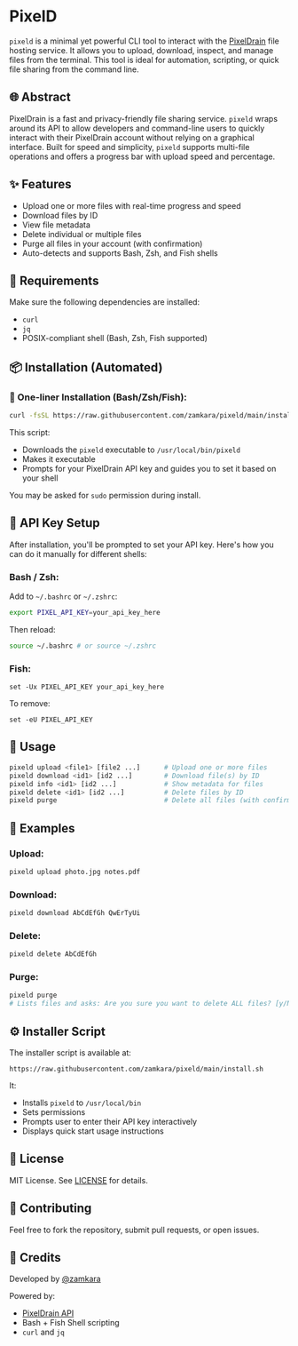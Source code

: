 # PixelD

`pixeld` is a minimal yet powerful CLI tool to interact with the [PixelDrain](https://pixelddrain.com) file hosting service. It allows you to upload, download, inspect, and manage files from the terminal. This tool is ideal for automation, scripting, or quick file sharing from the command line.

## 🌐 Abstract

PixelDrain is a fast and privacy-friendly file sharing service. `pixeld` wraps around its API to allow developers and command-line users to quickly interact with their PixelDrain account without relying on a graphical interface. Built for speed and simplicity, `pixeld` supports multi-file operations and offers a progress bar with upload speed and percentage.

## ✨ Features

* Upload one or more files with real-time progress and speed
* Download files by ID
* View file metadata
* Delete individual or multiple files
* Purge all files in your account (with confirmation)
* Auto-detects and supports Bash, Zsh, and Fish shells

## 🔧 Requirements

Make sure the following dependencies are installed:

* `curl`
* `jq`
* POSIX-compliant shell (Bash, Zsh, Fish supported)

## 📦 Installation (Automated)

### 🔁 One-liner Installation (Bash/Zsh/Fish):

```bash
curl -fsSL https://raw.githubusercontent.com/zamkara/pixeld/main/install.sh | bash
```

This script:

* Downloads the `pixeld` executable to `/usr/local/bin/pixeld`
* Makes it executable
* Prompts for your PixelDrain API key and guides you to set it based on your shell

You may be asked for `sudo` permission during install.

## 🔐 API Key Setup

After installation, you'll be prompted to set your API key. Here's how you can do it manually for different shells:

### Bash / Zsh:

Add to `~/.bashrc` or `~/.zshrc`:

```bash
export PIXEL_API_KEY=your_api_key_here
```

Then reload:

```bash
source ~/.bashrc # or source ~/.zshrc
```

### Fish:

```fish
set -Ux PIXEL_API_KEY your_api_key_here
```

To remove:

```fish
set -eU PIXEL_API_KEY
```

## 🚀 Usage

```bash
pixeld upload <file1> [file2 ...]      # Upload one or more files
pixeld download <id1> [id2 ...]        # Download file(s) by ID
pixeld info <id1> [id2 ...]            # Show metadata for files
pixeld delete <id1> [id2 ...]          # Delete files by ID
pixeld purge                           # Delete all files (with confirmation)
```

## 🧪 Examples

### Upload:

```bash
pixeld upload photo.jpg notes.pdf
```

### Download:

```bash
pixeld download AbCdEfGh QwErTyUi
```

### Delete:

```bash
pixeld delete AbCdEfGh
```

### Purge:

```bash
pixeld purge
# Lists files and asks: Are you sure you want to delete ALL files? [y/N]
```

## ⚙ Installer Script

The installer script is available at:

```
https://raw.githubusercontent.com/zamkara/pixeld/main/install.sh
```

It:

* Installs `pixeld` to `/usr/local/bin`
* Sets permissions
* Prompts user to enter their API key interactively
* Displays quick start usage instructions

## 📜 License

MIT License. See [LICENSE](LICENSE) for details.

## 🤝 Contributing

Feel free to fork the repository, submit pull requests, or open issues.

## 🙇 Credits

Developed by [@zamkara](https://github.com/zamkara)

Powered by:

* [PixelDrain API](https://pixelddrain.com)
* Bash + Fish Shell scripting
* `curl` and `jq`
